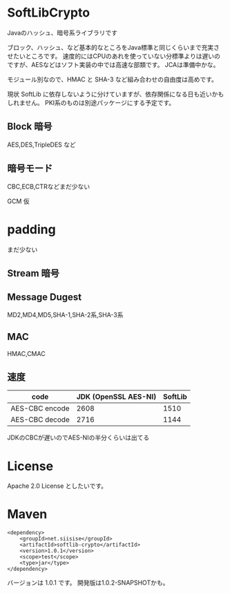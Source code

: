 # SoftLibCrypto
Javaのハッシュ、暗号系ライブラリです

ブロック、ハッシュ、など基本的なところをJava標準と同じくらいまで充実させたいところです。
速度的にはCPUのあれを使っていない分標準よりは遅いのですが、AESなどはソフト実装の中では高速な部類です。
JCAは準備中かな。

モジュール別なので、HMAC と SHA-3 など組み合わせの自由度は高めです。

現状 SoftLib に依存しないように分けていますが、依存関係になる日も近いかもしれません。
PKI系のものは別途パッケージにする予定です。

## Block 暗号
AES,DES,TripleDES など

## 暗号モード
CBC,ECB,CTRなどまだ少ない

GCM 仮

# padding
まだ少ない

## Stream 暗号

## Message Dugest
MD2,MD4,MD5,SHA-1,SHA-2系,SHA-3系

## MAC
HMAC,CMAC

## 速度
code | JDK (OpenSSL AES-NI) | SoftLib
-----|----|------
AES-CBC encode | 2608 | 1510 
AES-CBC decode | 2716 | 1144

JDKのCBCが遅いのでAES-NIの半分くらいは出てる

# License

Apache 2.0 License としたいです。

# Maven

~~~
<dependency>
    <groupId>net.siisise</groupId>
    <artifactId>softlib-crypto</artifactId>
    <version>1.0.1</version>
    <scope>test</scope>
    <type>jar</type>
</dependency>
~~~
バージョンは 1.0.1 です。
開発版は1.0.2-SNAPSHOTかも。


